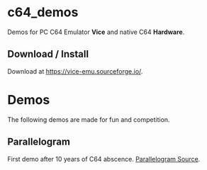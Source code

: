 # c64_demos
Demos for PC C64 Emulator **Vice** and native C64 **Hardware**.

## Download / Install
Download at https://vice-emu.sourceforge.io/.

# Demos
The following demos are made for fun and competition.

## Parallelogram
First demo after 10 years of C64 abscence.
[Parallelogram Source](/demos/parallelogram/).
